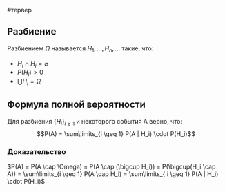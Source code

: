#тервер 
## Разбиение
Разбиением $\Omega$ называется $H_1, \dots, H_n, \dots$ такие, что:
- $H_i \cap H_j = \varnothing$
- $P(H_i) > 0$
- $\bigcup H_i = \Omega$

## Формула полной вероятности
Для разбиения $\{ H_i \}_{i \geq 1}$ и некоторого события A верно, что: $$P(A) = \sum\limits_{i \geq 1} P(A | H_i) \cdot P(H_i)$$
### Доказательство
$P(A) = P(A \cap \Omega) = P(A \cap (\bigcup H_i)) = P(\bigcup(H_i \cap A)) = \sum\limits_{i \geq 1} P(A \cap H_i) = \sum\limits_{ i \geq 1} P(A | H_i) \cdot P(H_i)$